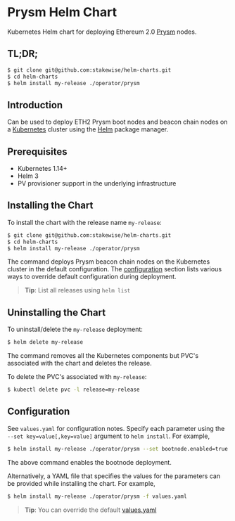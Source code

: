 # Prysm Helm Chart

Kubernetes Helm chart for deploying Ethereum 2.0 [Prysm](https://github.com/prysmaticlabs/prysm) nodes.

## TL;DR;

```bash
$ git clone git@github.com:stakewise/helm-charts.git
$ cd helm-charts
$ helm install my-release ./operator/prysm
```

## Introduction

Can be used to deploy ETH2 Prysm boot nodes and beacon chain nodes on a [Kubernetes](http://kubernetes.io) cluster using the [Helm](https://helm.sh) package manager.

## Prerequisites

- Kubernetes 1.14+
- Helm 3
- PV provisioner support in the underlying infrastructure

## Installing the Chart

To install the chart with the release name `my-release`:

```bash
$ git clone git@github.com:stakewise/helm-charts.git
$ cd helm-charts
$ helm install my-release ./operator/prysm
```

The command deploys Prysm beacon chain nodes on the Kubernetes cluster in the default configuration. The [configuration](#configuration) section lists various ways to override default configuration during deployment.

> **Tip**: List all releases using `helm list`

## Uninstalling the Chart

To uninstall/delete the `my-release` deployment:

```bash
$ helm delete my-release
```

The command removes all the Kubernetes components but PVC's associated with the chart and deletes the release.

To delete the PVC's associated with `my-release`:

```bash
$ kubectl delete pvc -l release=my-release
```

## Configuration

See `values.yaml` for configuration notes. Specify each parameter using the `--set key=value[,key=value]` argument to `helm install`. For example,

```bash
$ helm install my-release ./operator/prysm --set bootnode.enabled=true
```

The above command enables the bootnode deployment.

Alternatively, a YAML file that specifies the values for the parameters can be provided while installing the chart. For example,

```bash
$ helm install my-release ./operator/prysm -f values.yaml
```

> **Tip**: You can override the default [values.yaml](values.yaml)